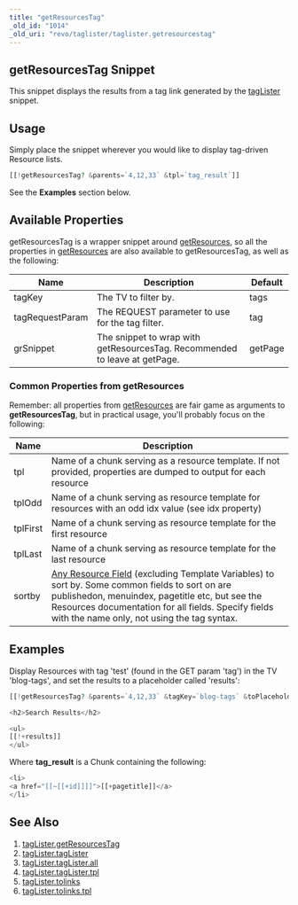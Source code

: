 ```yaml
---
title: "getResourcesTag"
_old_id: "1014"
_old_uri: "revo/taglister/taglister.getresourcestag"
---
```


## getResourcesTag Snippet

This snippet displays the results from a tag link generated by the [tagLister](/extras/revo/taglister/taglister.getresourcestag "tagLister.getResourcesTag") snippet.

## Usage

Simply place the snippet wherever you would like to display tag-driven Resource lists.

``` php 
[[!getResourcesTag? &parents=`4,12,33` &tpl=`tag_result`]]
```

See the **Examples** section below.

## Available Properties

getResourcesTag is a wrapper snippet around [getResources](/extras/revo/getresources "getResources"), so all the properties in [getResources](/extras/revo/getresources "getResources") are also available to getResourcesTag, as well as the following:

| Name | Description | Default |
|------|-------------|---------|
| tagKey | The TV to filter by. | tags |
| tagRequestParam | The REQUEST parameter to use for the tag filter. | tag |
| grSnippet | The snippet to wrap with getResourcesTag. Recommended to leave at getPage. | getPage |

### Common Properties from getResources

Remember: all properties from [getResources](/extras/revo/getresources "getResources") are fair game as arguments to **getResourcesTag**, but in practical usage, you'll probably focus on the following:

| Name | Description |
|------|-------------|
| tpl | Name of a chunk serving as a resource template. If not provided, properties are dumped to output for each resource |
| tplOdd | Name of a chunk serving as resource template for resources with an odd idx value (see idx property) |
| tplFirst | Name of a chunk serving as resource template for the first resource |
| tplLast | Name of a chunk serving as resource template for the last resource |
| sortby | [Any Resource Field](making-sites-with-modx/structuring-your-site/resources#Resources-ResourcesResourceFields) (excluding Template Variables) to sort by. Some common fields to sort on are publishedon, menuindex, pagetitle etc, but see the Resources documentation for all fields. Specify fields with the name only, not using the tag syntax. |

## Examples

Display Resources with tag 'test' (found in the GET param 'tag') in the TV 'blog-tags', and set the results to a placeholder called 'results':

``` php 
[[!getResourcesTag? &parents=`4,12,33` &tagKey=`blog-tags` &toPlaceholder=`results` &tpl=`tag_result`]]

<h2>Search Results</h2>

<ul>
[[!+results]]
</ul>
```

Where **tag\_result** is a Chunk containing the following:

``` php 
<li>
<a href="[[~[[+id]]]]">[[+pagetitle]]</a>
</li>
```

## See Also

1. [tagLister.getResourcesTag](/extras/revo/taglister/taglister.getresourcestag)
2. [tagLister.tagLister](/extras/revo/taglister/taglister.taglister)
  1. [tagLister.tagLister.all](/extras/revo/taglister/taglister.taglister/taglister.taglister.all)
  2. [tagLister.tagLister.tpl](/extras/revo/taglister/taglister.taglister/taglister.taglister.tpl)
3. [tagLister.tolinks](/extras/revo/taglister/taglister.tolinks)
  1. [tagLister.tolinks.tpl](/extras/revo/taglister/taglister.tolinks/taglister.tolinks.tpl)
